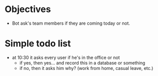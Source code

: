 # Objectives

* Bot ask's team members if they are coming today or not.

# Simple todo list

* at 10:30 it asks every user if he's in the office or not
   * if yes, then yes... and record this in a database or something
   * if no, then it asks him why? (work from home, casual leave, etc.)
